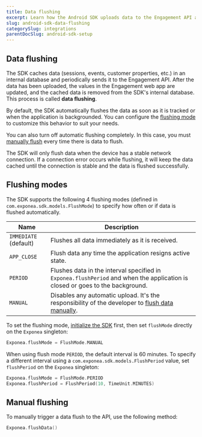 ```yaml
---
title: Data flushing
excerpt: Learn how the Android SDK uploads data to the Engagement API and how to customize this behavior
slug: android-sdk-data-flushing
categorySlug: integrations
parentDocSlug: android-sdk-setup
---
```


## Data flushing

The SDK caches data (sessions, events, customer properties, etc.) in an internal database and periodically sends it to the Engagement API. After the data has been uploaded, the values in the Engagement web app are updated, and the cached data is removed from the SDK's internal database. This process is called **data flushing**.

By default, the SDK automatically flushes the data as soon as it is tracked or when the application is backgrounded. You can configure the [flushing mode](#flushing-modes) to customize this behavior to suit your needs.
 
 You can also turn off automatic flushing completely. In this case, you must [manually flush](#manual-flushing) every time there is data to flush.

The SDK will only flush data when the device has a stable network connection. If a connection error occurs while flushing, it will keep the data cached until the connection is stable and the data is flushed successfully.

## Flushing modes

The SDK supports the following 4 flushing modes (defined in `com.exponea.sdk.models.FlushMode`) to specify how often or if data is flushed automatically.

| Name                  | Description |
| --------------------- | ----------- |
| `IMMEDIATE` (default) | Flushes all data immediately as it is received. |
| `APP_CLOSE`           | Flush data any time the application resigns active state. |
| `PERIOD`              | Flushes data in the interval specified in `Exponea.flushPeriod` and when the application is closed or goes to the background. |
| `MANUAL`              | Disables any automatic upload. It's the responsibility of the developer to [flush data manually](#manual-flushing). |

To set the flushing mode, [initialize the SDK](https://documentation.bloomreach.com/engagement/docs/android-sdk-setup) first, then set `flushMode` directly on the `Exponea` singleton:

```swift
Exponea.flushMode = FlushMode.MANUAL
```

When using flush mode `PERIOD`, the default interval is 60 minutes. To specify a different interval using a `com.exponea.sdk.models.FlushPeriod` value, set `flushPeriod` on the `Exponea` singleton:

```swift
Exponea.flushMode = FlushMode.PERIOD
Exponea.flushPeriod = FlushPeriod(10, TimeUnit.MINUTES)
```

## Manual flushing

To manually trigger a data flush to the API, use the following method:

```swift
Exponea.flushData()
```
